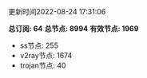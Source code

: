 更新时间2022-08-24 17:31:06

**总订阅: 64**
**总节点: 8994**
**有效节点: 1969**
- ss节点: 255
- v2ray节点: 1674
- trojan节点: 40
